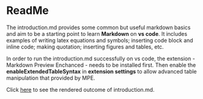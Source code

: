 # ReadMe
The introduction.md provides some common but useful markdown basics and aim to be a starting point to learn **Markdown** on **vs code**. It includes examples of writing latex equations and symbols; inserting code block and inline code; making quotation; inserting figures and tables, etc. 

In order to run the introduction.md successfully on vs code, the extension - Markdown Preview Enchanced - needs to be installed first. Then enable the **enableExtendedTableSyntax** in **extension settings** to allow advanced table manipulation that provided by MPE. 

Click [<u>here</u>](https://htmlpreview.github.io/?https://github.com/HXY777/Introduction-to-Markdown/blob/master/introduction.html) to see the rendered outcome of introduction.md. 

<!--![avatar](https://github.com/HXY777/Introduction-to-Markdown/blob/master/readme.jpeg?raw=true)-->